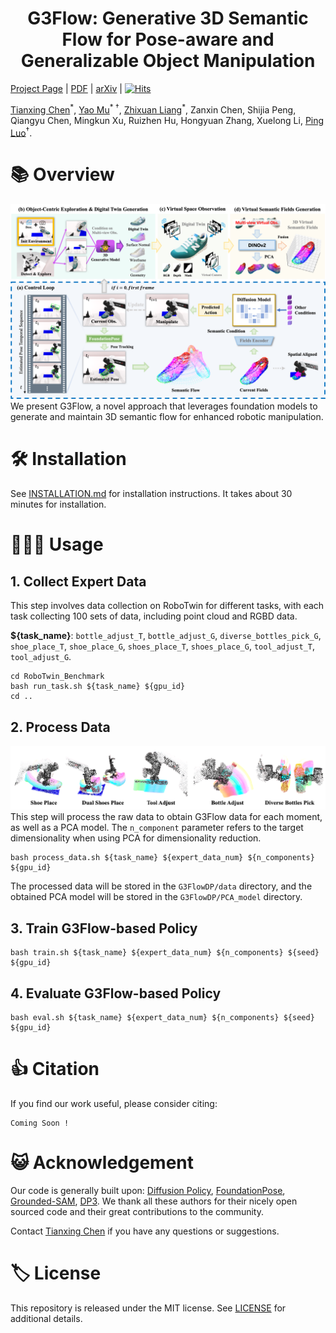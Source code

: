 <h1 align="center">
	G3Flow: Generative 3D Semantic Flow for Pose-aware and Generalizable Object Manipulation<br>
</h1>

[Project Page](https://tianxingchen.github.io/G3Flow/) | [PDF](https://arxiv.org/pdf/2411.18369) | [arXiv](https://arxiv.org/abs/2411.18369) | [![Hits](https://hits.seeyoufarm.com/api/count/incr/badge.svg?url=https%3A%2F%2Fgithub.com%2FTianxingChen%2FG3Flow&count_bg=%2379C83D&title_bg=%23555555&icon=&icon_color=%23E7E7E7&title=Viewers&edge_flat=false)](https://hits.seeyoufarm.com)

<a href="https://tianxingchen.github.io/">Tianxing Chen</a><sup>\*</sup>, <a href="https://yaomarkmu.github.io/">Yao Mu</a><sup>* †</sup>, <a href="https://liang-zx.github.io/">Zhixuan Liang</a><sup>\*</sup>, Zanxin Chen, Shijia Peng, Qiangyu Chen, Mingkun Xu, Ruizhen Hu, Hongyuan Zhang, Xuelong Li, <a href="http://luoping.me/">Ping Luo</a><sup>†</sup>.

# 📚 Overview
![](./files/main.png)
We present G3Flow, a novel approach that leverages foundation models to generate and maintain 3D semantic flow for enhanced robotic manipulation.

# 🛠️ Installation
See [INSTALLATION.md](./INSTALLATION.md) for installation instructions. It takes about 30 minutes for installation.

# 🧑🏻‍💻 Usage
## 1. Collect Expert Data
This step involves data collection on RoboTwin for different tasks, with each task collecting 100 sets of data, including point cloud and RGBD data.

**${task_name}**: `bottle_adjust_T`, `bottle_adjust_G`, `diverse_bottles_pick_G`, `shoe_place_T`, `shoe_place_G`, `shoes_place_T`, `shoes_place_G`, `tool_adjust_T`, `tool_adjust_G`.
```
cd RoboTwin_Benchmark
bash run_task.sh ${task_name} ${gpu_id}
cd ..
```

## 2. Process Data
![](./files/vis_5Task.png)
This step will process the raw data to obtain G3Flow data for each moment, as well as a PCA model. The `n_component` parameter refers to the target dimensionality when using PCA for dimensionality reduction.

```
bash process_data.sh ${task_name} ${expert_data_num} ${n_components} ${gpu_id}
```
The processed data will be stored in the `G3FlowDP/data` directory, and the obtained PCA model will be stored in the `G3FlowDP/PCA_model` directory.


## 3. Train G3Flow-based Policy
```
bash train.sh ${task_name} ${expert_data_num} ${n_components} ${seed} ${gpu_id}
```

## 4. Evaluate G3Flow-based Policy
```
bash eval.sh ${task_name} ${expert_data_num} ${n_components} ${seed} ${gpu_id}
```

# 👍 Citation
If you find our work useful, please consider citing:

```
Coming Soon !
```

# 😺 Acknowledgement
Our code is generally built upon: [Diffusion Policy](https://github.com/real-stanford/diffusion_policy), [FoundationPose](https://github.com/NVlabs/FoundationPose), [Grounded-SAM](https://github.com/IDEA-Research/Grounded-Segment-Anything), [DP3](https://github.com/YanjieZe/3D-Diffusion-Policy). We thank all these authors for their nicely open sourced code and their great contributions to the community.

Contact [Tianxing Chen](https://tianxingchen.github.io) if you have any questions or suggestions.

# 🏷️ License
This repository is released under the MIT license. See [LICENSE](./LICENSE) for additional details.
